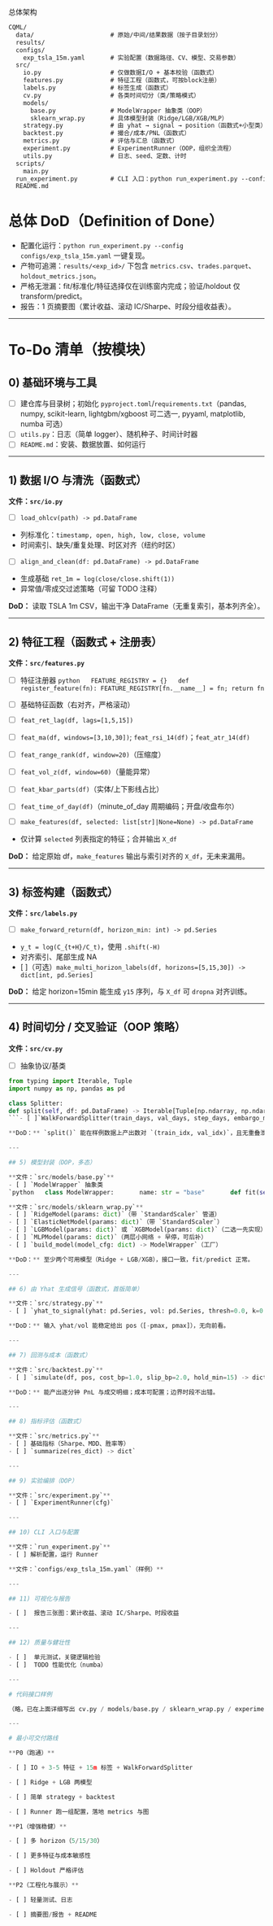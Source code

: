 总体架构

```markdown
CQML/
  data/                     # 原始/中间/结果数据（按子目录划分）
  results/
  configs/
    exp_tsla_15m.yaml       # 实验配置（数据路径、CV、模型、交易参数）
  src/
    io.py                   # 仅做数据I/O + 基本校验（函数式）
    features.py             # 特征工程（函数式，可按block注册）
    labels.py               # 标签生成（函数式）
    cv.py                   # 各类时间切分（类/策略模式）
    models/
      base.py               # ModelWrapper 抽象类（OOP）
      sklearn_wrap.py       # 具体模型封装（Ridge/LGB/XGB/MLP）
    strategy.py             # 由 yhat → signal → position（函数式+小型类）
    backtest.py             # 撮合/成本/PNL（函数式）
    metrics.py              # 评估与汇总（函数式）
    experiment.py           # ExperimentRunner（OOP，组织全流程）
    utils.py                # 日志、seed、定数、计时
  scripts/
    main.py
  run_experiment.py         # CLI 入口：python run_experiment.py --config configs/exp_tsla_15m.yaml
  README.md

```

# 总体 DoD（Definition of Done）

- 配置化运行：`python run_experiment.py --config configs/exp_tsla_15m.yaml` 一键复现。
- 产物可追溯：`results/<exp_id>/` 下包含 `metrics.csv`、`trades.parquet`、`holdout_metrics.json`。
- 严格无泄漏：fit/标准化/特征选择仅在训练窗内完成；验证/holdout 仅 transform/predict。
- 报告：1 页摘要图（累计收益、滚动 IC/Sharpe、时段分组收益表）。

---

# To-Do 清单（按模块）

## 0) 基础环境与工具

- [ ]  建仓库与目录树；初始化 `pyproject.toml`/`requirements.txt`（pandas, numpy, scikit-learn, lightgbm/xgboost 可二选一, pyyaml, matplotlib, numba 可选）
- [ ]  `utils.py`：日志（简单 logger）、随机种子、时间计时器
- [ ]  `README.md`：安装、数据放置、如何运行

---

## 1) 数据 I/O 与清洗（函数式）

**文件：`src/io.py`**
- [ ] `load_ohlcv(path) -> pd.DataFrame`

- 列标准化：`timestamp, open, high, low, close, volume`
- 时间索引、缺失/重复处理、时区对齐（纽约时区）
- [ ] `align_and_clean(df: pd.DataFrame) -> pd.DataFrame`

- 生成基础 `ret_1m = log(close/close.shift(1))`
- 异常值/零成交过滤策略（可留 TODO 注释）

**DoD：** 读取 TSLA 1m CSV，输出干净 DataFrame（无重复索引，基本列齐全）。

---

## 2) 特征工程（函数式 + 注册表）

**文件：`src/features.py`**
- [ ] 特征注册器
`python   FEATURE_REGISTRY = {}   def register_feature(fn): FEATURE_REGISTRY[fn.__name__] = fn; return fn`
- [ ] 基础特征函数（右对齐，严格滚动）

- [ ] `feat_ret_lag(df, lags=[1,5,15])`
- [ ] `feat_ma(df, windows=[3,10,30])`; `feat_rsi_14(df)`；`feat_atr_14(df)`
- [ ] `feat_range_rank(df, window=20)`（压缩度）
- [ ] `feat_vol_z(df, window=60)`（量能异常）
- [ ] `feat_kbar_parts(df)`（实体/上下影线占比）
- [ ] `feat_time_of_day(df)`（minute_of_day 周期编码；开盘/收盘布尔）
- [ ] `make_features(df, selected: list[str]|None=None) -> pd.DataFrame`

- 仅计算 `selected` 列表指定的特征；合并输出 `X_df`

**DoD：** 给定原始 df，`make_features` 输出与索引对齐的 `X_df`，无未来漏用。

---

## 3) 标签构建（函数式）

**文件：`src/labels.py`**
- [ ] `make_forward_return(df, horizon_min: int) -> pd.Series`

- `y_t = log(C_{t+H}/C_t)`，使用 `.shift(-H)`
- 对齐索引、尾部生成 NA
- [ ]（可选）`make_multi_horizon_labels(df, horizons=[5,15,30]) -> dict[int, pd.Series]`

**DoD：** 给定 horizon=15min 能生成 `y15` 序列，与 `X_df` 可 `dropna` 对齐训练。

---

## 4) 时间切分 / 交叉验证（OOP 策略）

**文件：`src/cv.py`**
- [ ] 抽象协议/基类
```python
from typing import Iterable, Tuple
import numpy as np, pandas as pd

class Splitter:
def split(self, df: pd.DataFrame) -> Iterable[Tuple[np.ndarray, np.ndarray]]: …
```- [ ]`WalkForwardSplitter(train_days, val_days, step_days, embargo_min=0)`- [ ] 工厂方法`build_splitter(cv_cfg: dict) -> Splitter`

**DoD：** `split()` 能在样例数据上产出数对 `(train_idx, val_idx)`，且无重叠泄漏。

---

## 5) 模型封装（OOP，多态）

**文件：`src/models/base.py`**
- [ ] `ModelWrapper` 抽象类
`python   class ModelWrapper:       name: str = "base"       def fit(self, X, y): ...       def predict(self, X): ...`

**文件：`src/models/sklearn_wrap.py`**
- [ ] `RidgeModel(params: dict)`（带 `StandardScaler` 管道）
- [ ] `ElasticNetModel(params: dict)`（带 `StandardScaler`）
- [ ] `LGBModel(params: dict)` 或 `XGBModel(params: dict)`（二选一先实现）
- [ ] `MLPModel(params: dict)`（两层小网络 + 早停，可后补）
- [ ] `build_model(model_cfg: dict) -> ModelWrapper`（工厂）

**DoD：** 至少两个可用模型（Ridge + LGB/XGB），接口一致，fit/predict 正常。

---

## 6) 由 Yhat 生成信号（函数式，首版简单）

**文件：`src/strategy.py`**
- [ ] `yhat_to_signal(yhat: pd.Series, vol: pd.Series, thresh=0.0, k=0.5, pmax=1.0) -> pd.Series`

**DoD：** 输入 yhat/vol 能稳定给出 pos（[-pmax, pmax]），无向前看。

---

## 7) 回测与成本（函数式）

**文件：`src/backtest.py`**
- [ ] `simulate(df, pos, cost_bp=1.0, slip_bp=2.0, hold_min=15) -> dict`

**DoD：** 能产出逐分钟 PnL 与成交明细；成本可配置；边界时段不出错。

---

## 8) 指标评估（函数式）

**文件：`src/metrics.py`**
- [ ] 基础指标（Sharpe、MDD、胜率等）
- [ ] `summarize(res_dict) -> dict`

---

## 9) 实验编排（OOP）

**文件：`src/experiment.py`**
- [ ] `ExperimentRunner(cfg)`

---

## 10) CLI 入口与配置

**文件：`run_experiment.py`**
- [ ] 解析配置，运行 Runner

**文件：`configs/exp_tsla_15m.yaml`（样例）**

---

## 11) 可视化与报告

- [ ]  报告三张图：累计收益、滚动 IC/Sharpe、时段收益

---

## 12) 质量与健壮性

- [ ]  单元测试，关键逻辑检验
- [ ]  TODO 性能优化（numba）

---

# 代码接口样例

（略，已在上面详细写出 cv.py / models/base.py / sklearn_wrap.py / experiment.py 的代码骨架）

---

# 最小可交付路线

**P0（跑通）**

- [ ] IO + 3-5 特征 + 15m 标签 + WalkForwardSplitter

- [ ] Ridge + LGB 两模型

- [ ] 简单 strategy + backtest

- [ ] Runner 跑一组配置，落地 metrics 与图

**P1（增强稳健）**

- [ ] 多 horizon（5/15/30）

- [ ] 更多特征与成本敏感性

- [ ] Holdout 严格评估

**P2（工程化与展示）**

- [ ] 轻量测试、日志

- [ ] 摘要图/报告 + README